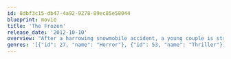 ```yaml
---
id: 8dbf3c15-db47-4a92-9278-89ec85e58044
blueprint: movie
title: 'The Frozen'
release_date: '2012-10-10'
overview: "After a harrowing snowmobile accident, a young couple is stranded in the woods and must survive while waiting for help to arrive. Events take a turn for the worse after the disappearance of Emma's boyfriend, leaving her on her own not only to battle the elements, but also to elude a mysterious hunter who is tracking her through the forest."
genres: '[{"id": 27, "name": "Horror"}, {"id": 53, "name": "Thriller"}]'
---
```


